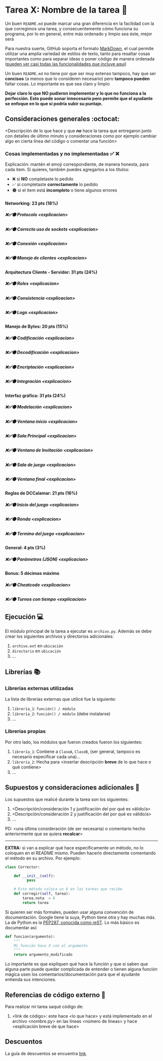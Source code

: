# Tarea X: Nombre de la tarea :school_satchel:


Un buen ```README.md``` puede marcar una gran diferencia en la facilidad con la que corregimos una tarea, y consecuentemente cómo funciona su programa, por lo en general, entre más ordenado y limpio sea éste, mejor será 

Para nuestra suerte, GitHub soporta el formato [MarkDown](https://es.wikipedia.org/wiki/Markdown), el cual permite utilizar una amplia variedad de estilos de texto, tanto para resaltar cosas importantes como para separar ideas o poner código de manera ordenada ([pueden ver casi todas las funcionalidades que incluye aquí](https://github.com/adam-p/markdown-here/wiki/Markdown-Cheatsheet))

Un buen ```README.md``` no tiene por que ser muy extenso tampoco, hay que ser **concisos** (a menos que lo consideren necesario) pero **tampoco pueden** faltar cosas. Lo importante es que sea claro y limpio 

**Dejar claro lo que NO pudieron implementar y lo que no funciona a la perfección. Esto puede sonar innecesario pero permite que el ayudante se enfoque en lo que sí podría subir su puntaje.**

## Consideraciones generales :octocat:

<Descripción de lo que hace y que **_no_** hace la tarea que entregaron junto
con detalles de último minuto y consideraciones como por ejemplo cambiar algo
en cierta línea del código o comentar una función>

### Cosas implementadas y no implementadas :white_check_mark: :x:

Explicación: mantén el emoji correspondiente, de manera honesta, para cada item. Si quieres, también puedes agregarlos a los títulos:
- ❌ si **NO** completaste lo pedido
- ✅ si completaste **correctamente** lo pedido
- 🟠 si el item está **incompleto** o tiene algunos errores
#### Networking: 23 pts (18%)
##### ❌✅🟠 Protocolo <explicacion\>
##### ❌✅🟠 Correcto uso de sockets <explicacion\>
##### ❌✅🟠 Conexión <explicacion\>
##### ❌✅🟠 Manejo de clientes <explicacion\>
#### Arquitectura Cliente - Servidor: 31 pts (24%)
##### ❌✅🟠 Roles <explicacion\>
##### ❌✅🟠 Consistencia <explicacion\>
##### ❌✅🟠 Logs <explicacion\>
#### Manejo de Bytes: 20 pts (15%)
##### ❌✅🟠 Codificación <explicacion\>
##### ❌✅🟠 Decodificación <explicacion\>
##### ❌✅🟠 Encriptación <explicacion\>
##### ❌✅🟠 Integración <explicacion\>
#### Interfaz gráfica: 31 pts (24%)
##### ❌✅🟠 Modelación <explicacion\>
##### ❌✅🟠 Ventana inicio <explicacion\>
##### ❌✅🟠 Sala Principal <explicacion\>
##### ❌✅🟠 Ventana de Invitación <explicacion\>
##### ❌✅🟠 Sala de juego <explicacion\>
##### ❌✅🟠 Ventana final <explicacion\>
#### Reglas de DCCalamar: 21 pts (16%)
##### ❌✅🟠 Inicio del juego <explicacion\>
##### ❌✅🟠 Ronda <explicacion\>
##### ❌✅🟠 Termino del juego <explicacion\>
#### General: 4 pts (3%)
##### ❌✅🟠 Parámetros (JSON) <explicacion\>
#### Bonus: 5 décimas máximo
##### ❌✅🟠 Cheatcode <explicacion\>
##### ❌✅🟠 Turnos con tiempo <explicacion\>
## Ejecución :computer:
El módulo principal de la tarea a ejecutar es  ```archivo.py```. Además se debe crear los siguientes archivos y directorios adicionales:
1. ```archivo.ext``` en ```ubicación```
2. ```directorio``` en ```ubicación```
3. ...


## Librerías :books:
### Librerías externas utilizadas
La lista de librerías externas que utilicé fue la siguiente:

1. ```librería_1```: ```función() / módulo```
2. ```librería_2```: ```función() / módulo``` (debe instalarse)
3. ...

### Librerías propias
Por otro lado, los módulos que fueron creados fueron los siguientes:

1. ```librería_1```: Contiene a ```ClaseA```, ```ClaseB```, (ser general, tampoco es necesario especificar cada una)...
2. ```librería_2```: Hecha para <insertar descripción **breve** de lo que hace o qué contiene>
3. ...

## Supuestos y consideraciones adicionales :thinking:
Los supuestos que realicé durante la tarea son los siguientes:

1. <Descripción/consideración 1 y justificación del por qué es válido/a> 
2. <Descripción/consideración 2 y justificación del por qué es válido/a>
3. ...

PD: <una última consideración (de ser necesaria) o comentario hecho anteriormente que se quiera **recalcar**>


-------



**EXTRA:** si van a explicar qué hace específicamente un método, no lo coloquen en el README mismo. Pueden hacerlo directamente comentando el método en su archivo. Por ejemplo:

```python
class Corrector:

    def __init__(self):
          pass

    # Este método coloca un 6 en las tareas que recibe
    def corregir(self, tarea):
        tarea.nota  = 6
        return tarea
```

Si quieren ser más formales, pueden usar alguna convención de documentación. Google tiene la suya, Python tiene otra y hay muchas más. La de Python es la [PEP287, conocida como reST](https://www.python.org/dev/peps/pep-0287/). Lo más básico es documentar así:

```python
def funcion(argumento):
    """
    Mi función hace X con el argumento
    """
    return argumento_modificado
```
Lo importante es que expliquen qué hace la función y que si saben que alguna parte puede quedar complicada de entender o tienen alguna función mágica usen los comentarios/documentación para que el ayudante entienda sus intenciones.

## Referencias de código externo :book:

Para realizar mi tarea saqué código de:
1. \<link de código>: este hace \<lo que hace> y está implementado en el archivo <nombre.py> en las líneas <número de líneas> y hace <explicación breve de que hace>



## Descuentos
La guía de descuentos se encuentra [link](https://github.com/IIC2233/syllabus/blob/main/Tareas/Descuentos.md).
